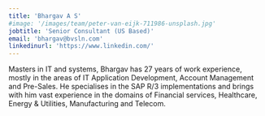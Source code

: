 ```yaml
---
title: 'Bhargav A S'
#image: '/images/team/peter-van-eijk-711986-unsplash.jpg'
jobtitle: 'Senior Consultant (US Based)'
email: 'bhargav@bvsln.com'
linkedinurl: 'https://www.linkedin.com/'
---
```


Masters in IT and systems, Bhargav has 27 years of work experience, mostly in the areas of IT Application Development, Account Management and Pre-Sales. He specialises in the SAP R/3 implementations and brings with him vast experience in the domains of Financial services, Healthcare, Energy & Utilities, Manufacturing and Telecom.